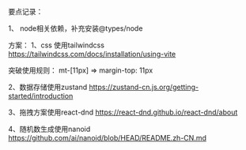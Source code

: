 
要点记录：

1、 node相关依赖，补充安装@types/node


方案：
1、css 使用tailwindcss
https://tailwindcss.com/docs/installation/using-vite

突破使用规则： mt-[11px] => margin-top: 11px

2、数据存储使用zustand
https://zustand-cn.js.org/getting-started/introduction

3、拖拽方案使用react-dnd
https://react-dnd.github.io/react-dnd/about

4、随机数生成使用nanoid
https://github.com/ai/nanoid/blob/HEAD/README.zh-CN.md